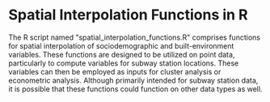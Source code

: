 # Spatial Interpolation Functions in R

The R script named "spatial_interpolation_functions.R" comprises functions for spatial interpolation of sociodemographic and built-environment variables. These functions are designed to be utilized on point data, particularly to compute variables for subway station locations. These variables can then be employed as inputs for cluster analysis or econometric analysis. Although primarily intended for subway station data, it is possible that these functions could function on other data types as well.
